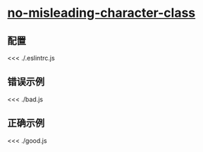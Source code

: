 # [no-misleading-character-class](https://eslint.org/docs/rules/no-misleading-character-class)

## 配置

<<< ./.eslintrc.js

## 错误示例

<<< ./bad.js

## 正确示例

<<< ./good.js
